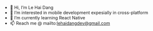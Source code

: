 - 👋 Hi, I’m Le Hai Dang
- 👀 I’m interested in mobile development expesially in cross-platform
- 🌱 I’m currently learning React Native
- 📫 Reach me @ mailto:lehaidangdev@gmail.com

<!---
lehaidangdev/lehaidangdev is a ✨ special ✨ repository because its `README.md` (this file) appears on your GitHub profile.
You can click the Preview link to take a look at your changes.
--->
